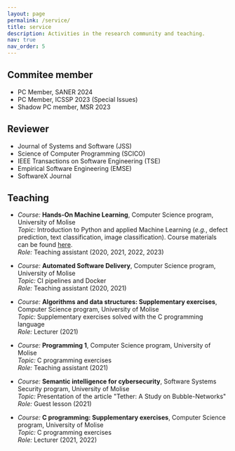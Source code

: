 ```yaml
---
layout: page
permalink: /service/
title: service
description: Activities in the research community and teaching.
nav: true
nav_order: 5
---
```


## Commitee member

* PC Member, SANER 2024
* PC Member, ICSSP 2023 (Special Issues)
* Shadow PC member, MSR 2023

## Reviewer

* Journal of Systems and Software (JSS)
* Science of Computer Programming (SCICO)
* IEEE Transactions on Software Engineering (TSE)
* Empirical Software Engineering (EMSE)
* SoftwareX Journal

## Teaching

* _Course:_ **Hands-On Machine Learning**, Computer Science program, University of Molise \
  _Topic:_ Introduction to Python and applied Machine Learning (_e.g._, defect prediction, text classification, image classification). Course materials can be found <a href="https://github.com/grosa1/hands-on-ml-tutorials" target="_blank">here</a>. \
  _Role:_ Teaching assistant (2020, 2021, 2022, 2023)

* _Course:_ **Automated Software Delivery**, Computer Science program, University of Molise \
  _Topic:_ CI pipelines and Docker \
  _Role:_ Teaching assistant (2020, 2021)

* _Course:_ **Algorithms and data structures: Supplementary exercises**, Computer Science program, University of Molise \
  _Topic:_ Supplementary exercises solved with the C programming language \
  _Role:_ Lecturer (2021)

* _Course:_ **Programming 1**, Computer Science program, University of Molise \
  _Topic:_ C programming exercises \
  _Role:_ Teaching assistant (2021)

* _Course:_ **Semantic intelligence for cybersecurity**, Software Systems Security program, University of Molise \
  _Topic:_ Presentation of the article "Tether: A Study on Bubble-Networks" \
  _Role:_ Guest lesson (2021)

* _Course:_ **C programming: Supplementary exercises**, Computer Science program, University of Molise \
  _Topic:_ C programming exercises \
  _Role:_ Lecturer (2021, 2022)

